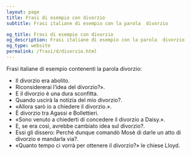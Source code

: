 ```yaml
---
layout: page
title: Frasi di esempio con divorzio 
subtitle: Frasi italiane di esempio con la parola  divorzio

og_title: Frasi di esempio con divorzio 
og_description: Frasi italiane di esempio con la parola  divorzio
og_type: website
permalink: /frasi/d/divorzio.html
---
```


Frasi italiane di esempio contenenti la parola divorzio:


- Il divorzio era abolito.
- Riconsidererai l’idea del divorzio?».
- E il divorzio è una dura sconfitta.
- Quando uscirà la notizia del mio divorzio?.
- «Allora sarò io a chiedere il divorzio.».
- È divorzio tra Agassi e Bollettieri.
- «Sono venuto a chiederti di concedere il divorzio a Daisy.».
- E, se era così, avrebbe cambiato idea sul divorzio?.
- Essi gli dissero: Perché dunque comandò Mosè di darle un atto di divorzio e mandarla via?.
- «Quanto tempo ci vorrà per ottenere il divorzio?» le chiese Lloyd.
